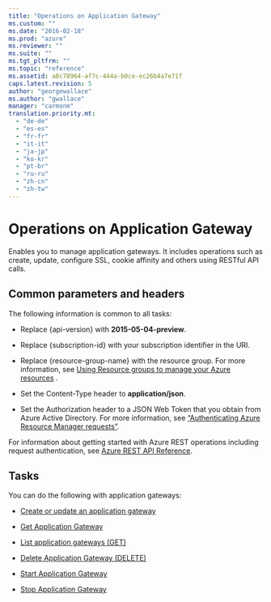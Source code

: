 ```yaml
---
title: "Operations on Application Gateway"
ms.custom: ""
ms.date: "2016-02-18"
ms.prod: "azure"
ms.reviewer: ""
ms.suite: ""
ms.tgt_pltfrm: ""
ms.topic: "reference"
ms.assetid: a8c78964-af7c-444a-b0ce-ec26b4a7e71f
caps.latest.revision: 5
author: "georgewallace"
ms.author: "gwallace"
manager: "carmonm"
translation.priority.mt: 
  - "de-de"
  - "es-es"
  - "fr-fr"
  - "it-it"
  - "ja-jp"
  - "ko-kr"
  - "pt-br"
  - "ru-ru"
  - "zh-cn"
  - "zh-tw"
---
```

# Operations on Application Gateway

Enables you to manage application gateways. It includes operations such as create, update, configure SSL, cookie affinity and others using RESTful API calls.  


##  <a name="bk_common"></a> Common parameters and headers  
 The following information is common to all tasks:  
  
-   Replace {api-version} with **2015-05-04-preview**.  
  
-   Replace {subscription-id} with your subscription identifier in the URI.  
  
-   Replace {resource-group-name} with the resource group. For more information, see [Using Resource groups to manage your Azure resources](http://azure.microsoft.com/en-us/documentation/articles/azure-preview-portal-using-resource-groups/) .  
  
-   Set the Content-Type header to **application/json**.  
  
-   Set the Authorization header to a JSON Web Token that you obtain from Azure Active Directory. For more information, see [“Authenticating Azure Resource Manager requests”](https://msdn.microsoft.com/en-us/library/azure/dn790557.aspx). 

For information about getting started with Azure REST operations including request authentication, see [Azure REST API Reference](../../index.md).

## Tasks  
 You can do the following with application gateways:  
  
-   [Create or update an application gateway](create-or-update-an-application-gateway.md)  
  
-   [Get Application Gateway](get-application-gateway.md)  
  
-   [List application gateways (GET)](list-application-gateways--get-.md)  
  
-   [Delete Application Gateway (DELETE)](delete-application-gateway--delete-.md)  
  
-   [Start Application Gateway](start-application-gateway.md)  
  
-   [Stop Application Gateway](stop-application-gateway.md)